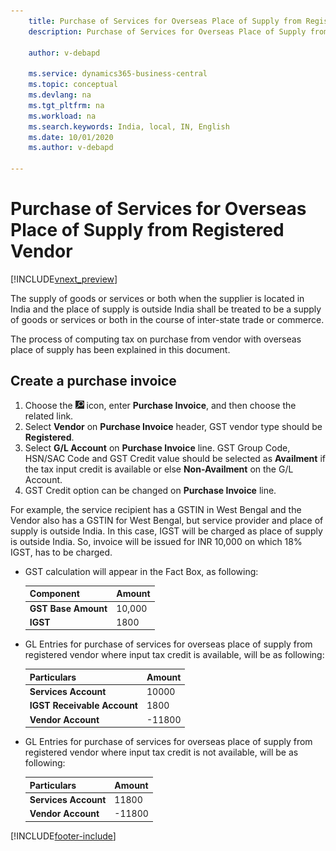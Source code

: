 ```yaml
---
    title: Purchase of Services for Overseas Place of Supply from Registered Vendor
    description: Purchase of Services for Overseas Place of Supply from Registered Vendor

    author: v-debapd

    ms.service: dynamics365-business-central
    ms.topic: conceptual
    ms.devlang: na
    ms.tgt_pltfrm: na
    ms.workload: na
    ms.search.keywords: India, local, IN, English
    ms.date: 10/01/2020
    ms.author: v-debapd

---
```

# Purchase of Services for Overseas Place of Supply from Registered Vendor

[!INCLUDE[vnext_preview](../../includes/vnext_preview.md)]

The supply of goods or services or both when the supplier is located in India and the place of supply is outside India shall be treated to be a supply of goods or services or both in the course of inter-state trade or commerce.

The process of computing tax on purchase from vendor with overseas place of supply has been explained in this document.

## Create a purchase invoice

1. Choose the ![Search for Page or Report](image/search_small.png "Search for Page or Report icon") icon, enter **Purchase Invoice**, and then choose the related link.
2. Select **Vendor** on **Purchase Invoice** header, GST vendor type should be **Registered**.
3. Select **G/L Account** on **Purchase Invoice** line. GST Group Code, HSN/SAC Code and GST Credit value should be selected as **Availment** if the tax input credit is available or else **Non-Availment** on the G/L Account. 
4. GST Credit option can be changed on **Purchase Invoice** line.

For example, the service recipient has a GSTIN in West Bengal and the Vendor also has a GSTIN for West Bengal, but service provider and place of supply is outside India. In this case, IGST will be charged as place of supply is outside India. So, invoice will be issued for INR 10,000 on which 18% IGST, has to be charged.

- GST calculation will appear in the Fact Box, as following:
    
    |Component|Amount|
    |----------------------------------|---------------------------------------|  
    |**GST Base Amount**|10,000|  
    |**IGST**|1800|

- GL Entries for purchase of services for overseas place of supply from registered vendor where input tax credit is available, will be as following:
    
    |Particulars|Amount|
    |----------------------------------|---------------------------------------|  
    |**Services Account**|10000|
    |**IGST Receivable Account**|1800|  
    |**Vendor Account**|-11800|

- GL Entries for purchase of services for overseas place of supply from registered vendor where input tax credit is not available, will be as following:
    
    |Particulars|Amount|
    |----------------------------------|---------------------------------------|  
    |**Services Account**|11800|
    |**Vendor Account**|-11800|








































[!INCLUDE[footer-include](../../includes/footer-banner.md)]